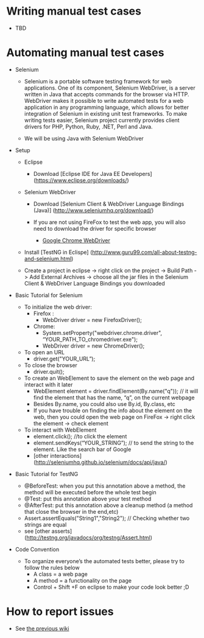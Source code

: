 # Writing manual test cases
* TBD

# Automating manual test cases


* Selenium

	* Selenium is a portable software testing framework for web applications. One of its component, Selenium WebDriver, is a server written in Java that accepts commands for the browser via HTTP. WebDriver makes it possible to write automated tests for a web application in any programming language, which allows for better integration of Selenium in existing unit test frameworks. To make writing tests easier, Selenium project currently provides client drivers for PHP, Python, Ruby, .NET, Perl and Java.

	* We will be using Java with Selenium WebDriver


* Setup

	* Eclipse

		* Download [Eclipse IDE for Java EE Developers] (https://www.eclipse.org/downloads/)

	* Selenium WebDriver

		* Download [Selenium Client & WebDriver Language Bindings (Java)] (http://www.seleniumhq.org/download/)

		* If you are not using FireFox to test the web app, you will also need to download the driver for specific browser

			* [Google Chrome WebDriver](https://sites.google.com/a/chromium.org/chromedriver/)

	* Install [TestNG in Eclispe] (http://www.guru99.com/all-about-testng-and-selenium.html)

	* Create a project in eclipse -> right click on the project -> Build Path -> Add External Archives -> choose all the jar files in the Selenium 
	Client & WebDriver Language Bindings you downloaded


* Basic Tutorial for Selenium
	* To initialize the web driver:
		* Firefox :
			* WebDriver driver = new FirefoxDriver();
		* Chrome:
			* System.setProperty("webdriver.chrome.driver", “YOUR_PATH_TO_chromedriver.exe");
			* WebDriver driver = new ChromeDriver();
	* To open an URL
		* driver.get("YOUR_URL”);
	* To close the browser
		* driver.quit();
	* To create an WebElement to save the element on the web page and interact with it later
		* WebElement element = driver.findElement(By.name("q")); // it will find the element that has the name, “q”, on the current webpage
		* Besides By.name, you could also use By.id, By.class, etc
		* If you have trouble on finding the info about the element on the web, then you could open the web page on FireFox -> right click the element -> check element
	* To interact with WebElement
		* element.click(); //to click the element
		* element.sendKeys(“YOUR_STRING”); // to send the string to the element. Like the search bar of Google
		* [other interactions] (http://seleniumhq.github.io/selenium/docs/api/java/)

* Basic Tutorial for TestNG
	* @BeforeTest:  when you put this annotation above a method, the method will be executed before the whole test begin
	* @Test: put this annotation above your test method
	* @AfterTest: put this annotation above a cleanup method (a method that close the browser in the end,etc)
	* Assert.assertEquals("String1","String2"); // Checking whether two strings are equal
	* see [other asserts] (http://testng.org/javadocs/org/testng/Assert.html)

* Code Convention
	* To organize everyone’s the automated tests better, please try to follow the rules below
		* A class = a web page
		* A method = a functionality on the page
		* Control + Shift +F on eclipse to make your code look better ;D

# How to report issues

* See [the previous wiki](pages/githubissues.md)

